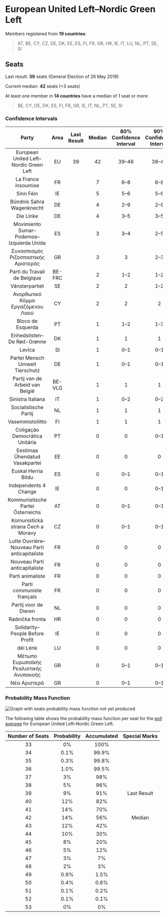 # European United Left–Nordic Green Left

Members registered from **19 countries**:

> AT, BE, CY, CZ, DE, DK, EE, ES, FI, FR, GR, HR, IE, IT, LU, NL, PT, SE, SI

## Seats

Last result: **39** seats (General Election of 26 May 2019)

Current median: **42** seats (+3 seats)

At least one member in **14 countries** have a median of 1 seat or more:

> BE, CY, DE, DK, ES, FI, FR, GR, IE, IT, NL, PT, SE, SI

### Confidence Intervals

| Party | Area | Last Result | Median | 80% Confidence Interval | 90% Confidence Interval | 95% Confidence Interval | 99% Confidence Interval |
|:-----:|:----:|:-----------:|:------:|:-----------------------:|:-----------------------:|:-----------------------:|:-----------------------:|
| European United Left–Nordic Green Left | EU | 39 | 42 | 39–46 | 38–47 | 37–48 | 35–50 |
| La France insoumise | FR | | 7 | 6–8 | 6–8 | 5–9 | 5–9 |
| Sinn Féin | IE | | 5 | 5–6 | 5–6 | 4–6 | 4–7 |
| Bündnis Sahra Wagenknecht | DE | | 4 | 2–9 | 2–9 | 2–9 | 2–10 |
| Die Linke | DE | | 4 | 3–5 | 3–5 | 3–5 | 2–7 |
| Movimiento Sumar–Podemos–Izquierda Unida | ES | | 3 | 3–4 | 2–5 | 2–5 | 1–5 |
| Συνασπισμός Ριζοσπαστικής Αριστεράς | GR | | 3 | 3 | 2–3 | 2–4 | 2–4 |
| Parti du Travail de Belgique | BE-FRC | | 2 | 1–2 | 1–2 | 1–2 | 1–2 |
| Vänsterpartiet | SE | | 2 | 2 | 1–2 | 1–2 | 1–2 |
| Ανορθωτικό Κόμμα Εργαζόμενου Λαού | CY | | 2 | 2 | 2 | 2 | 2 |
| Bloco de Esquerda | PT | | 1 | 1–2 | 1–3 | 1–3 | 1–3 |
| Enhedslisten–De Rød-Grønne | DK | | 1 | 1 | 1 | 1 | 1 |
| Levica | SI | | 1 | 0–1 | 0–1 | 0–1 | 0–1 |
| Partei Mensch Umwelt Tierschutz | DE | | 1 | 0–1 | 0–1 | 0–2 | 0–2 |
| Partij van de Arbeid van België | BE-VLG | | 1 | 1 | 1 | 1 | 1–2 |
| Sinistra Italiana | IT | | 1 | 0–2 | 0–2 | 0–2 | 0–3 |
| Socialistische Partij | NL | | 1 | 1 | 1 | 1 | 1 |
| Vasemmistoliitto | FI | | 1 | 1 | 1 | 1–2 | 1–2 |
| Coligação Democrática Unitária | PT | | 0 | 0 | 0–1 | 0–1 | 0–1 |
| Eestimaa Ühendatud Vasakpartei | EE | | 0 | 0 | 0 | 0 | 0 |
| Euskal Herria Bildu | ES | | 0 | 0–1 | 0–1 | 0–1 | 0–1 |
| Independents 4 Change | IE | | 0 | 0 | 0–1 | 0–1 | 0–1 |
| Kommunistische Partei Österreichs | AT | | 0 | 0–1 | 0–1 | 0–1 | 0–1 |
| Komunistická strana Čech a Moravy | CZ | | 0 | 0–1 | 0–1 | 0–1 | 0–1 |
| Lutte Ouvrière–Nouveau Parti anticapitaliste | FR | | 0 | 0 | 0 | 0 | 0 |
| Nouveau Parti anticapitaliste | FR | | 0 | 0 | 0 | 0 | 0 |
| Parti animaliste | FR | | 0 | 0 | 0 | 0 | 0 |
| Parti communiste français | FR | | 0 | 0 | 0 | 0 | 0–5 |
| Partij voor de Dieren | NL | | 0 | 0 | 0 | 0 | 0 |
| Radnička fronta | HR | | 0 | 0 | 0 | 0 | 0 |
| Solidarity–People Before Profit | IE | | 0 | 0 | 0 | 0 | 0 |
| déi Lénk | LU | | 0 | 0 | 0 | 0 | 0 |
| Μέτωπο Ευρωπαϊκής Ρεαλιστικής Ανυπακοής | GR | | 0 | 0–1 | 0–1 | 0–1 | 0–1 |
| Νέα Αριστερά | GR | | 0 | 0–1 | 0–1 | 0–1 | 0–1 |

### Probability Mass Function

![Graph with seats probability mass function not yet produced](average-2024-02-15-seats-pmf-europeanunitedleft–nordicgreenleft.png "Seats Probability Mass Function")

The following table shows the probability mass function per seat for the [poll average](average-2024-02-15.html) for European United Left–Nordic Green Left.

| Number of Seats | Probability | Accumulated | Special Marks |
|:---------------:|:-----------:|:-----------:|:-------------:|
| 33 | 0% | 100% |  |
| 34 | 0.1% | 99.9% |  |
| 35 | 0.3% | 99.8% |  |
| 36 | 1.0% | 99.5% |  |
| 37 | 3% | 98% |  |
| 38 | 5% | 96% |  |
| 39 | 9% | 91% | Last Result |
| 40 | 12% | 82% |  |
| 41 | 14% | 70% |  |
| 42 | 14% | 56% | Median |
| 43 | 12% | 42% |  |
| 44 | 10% | 30% |  |
| 45 | 8% | 20% |  |
| 46 | 5% | 12% |  |
| 47 | 3% | 7% |  |
| 48 | 2% | 3% |  |
| 49 | 0.9% | 1.5% |  |
| 50 | 0.4% | 0.6% |  |
| 51 | 0.1% | 0.2% |  |
| 52 | 0.1% | 0.1% |  |
| 53 | 0% | 0% |  |


